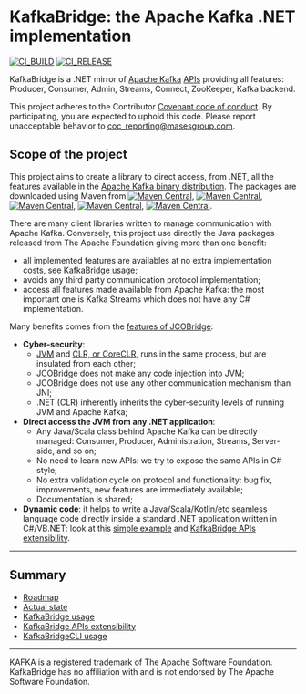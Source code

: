 # KafkaBridge: the Apache Kafka .NET implementation

[![CI_BUILD](https://github.com/masesgroup/KafkaBridge/actions/workflows/build.yaml/badge.svg)](https://github.com/masesgroup/KafkaBridge/actions/workflows/build.yaml) [![CI_RELEASE](https://github.com/masesgroup/KafkaBridge/actions/workflows/release.yaml/badge.svg)](https://github.com/masesgroup/KafkaBridge/actions/workflows/release.yaml) 

KafkaBridge is a .NET mirror of [Apache Kafka](https://kafka.apache.org/) [APIs](https://kafka.apache.org/documentation/#api) providing all features: Producer, Consumer, Admin, Streams, Connect, ZooKeeper, Kafka backend.

This project adheres to the Contributor [Covenant code of conduct](CODE_OF_CONDUCT.md). By participating, you are expected to uphold this code. Please report unacceptable behavior to coc_reporting@masesgroup.com.

## Scope of the project

This project aims to create a library to direct access, from .NET, all the features available in the [Apache Kafka binary distribution](https://kafka.apache.org/downloads). The packages are downloaded using Maven from [![Maven Central](https://img.shields.io/maven-central/v/org.apache.kafka/kafka-clients.svg?label=kafka-clients%20Maven%20Central)](https://search.maven.org/search?q=g:%22org.apache.kafka%22%20AND%20a:%22kafka-clients%22), [![Maven Central](https://img.shields.io/maven-central/v/org.apache.kafka/kafka-streams.svg?label=kafka-streams%20Maven%20Central)](https://search.maven.org/search?q=g:%22org.apache.kafka%22%20AND%20a:%22kafka-streams%22), [![Maven Central](https://img.shields.io/maven-central/v/org.apache.kafka/kafka-tools.svg?label=kafka-tools%20Maven%20Central)](https://search.maven.org/search?q=g:%22org.apache.kafka%22%20AND%20a:%22kafka-tools%22), [![Maven Central](https://img.shields.io/maven-central/v/org.apache.kafka/kafka_2.13.svg?label=kafka_2.13%20Maven%20Central)](https://search.maven.org/search?q=g:%22org.apache.kafka%22%20AND%20a:%22kafka_2.13%22), [![Maven Central](https://img.shields.io/maven-central/v/org.apache.kafka/connect-runtime.svg?label=connect-runtime%20Maven%20Central)](https://search.maven.org/search?q=g:%22org.apache.kafka%22%20AND%20a:%22connect-runtime%22). 

There are many client libraries written to manage communication with Apache Kafka. Conversely, this project use directly the Java packages released from The Apache Foundation giving more than one benefit:
* all implemented features are availables at no extra implementation costs, see [KafkaBridge usage](src/net/Documentation/articles/usage.md);
* avoids any third party communication protocol implementation;
* access all features made available from Apache Kafka: the most important one is Kafka Streams which does not have any C# implementation.

Many benefits comes from the [features of JCOBridge](https://www.jcobridge.com/features/):
* **Cyber-security**: 
  * [JVM](https://en.wikipedia.org/wiki/Java_virtual_machine) and [CLR, or CoreCLR,](https://en.wikipedia.org/wiki/Common_Language_Runtime) runs in the same process, but are insulated from each other;
  * JCOBridge does not make any code injection into JVM;
  * JCOBridge does not use any other communication mechanism than JNI;
  * .NET (CLR) inherently inherits the cyber-security levels of running JVM and Apache Kafka; 
* **Direct access the JVM from any .NET application**: 
  * Any Java/Scala class behind Apache Kafka can be directly managed: Consumer, Producer, Administration, Streams, Server-side, and so on;
  * No need to learn new APIs: we try to expose the same APIs in C# style;
  * No extra validation cycle on protocol and functionality: bug fix, improvements, new features are immediately available;
  * Documentation is shared;
* **Dynamic code**: it helps to write a Java/Scala/Kotlin/etc seamless language code directly inside a standard .NET application written in C#/VB.NET: look at this [simple example](https://www.jcobridge.com/net-examples/dotnet-examples/) and [KafkaBridge APIs extensibility](src/net/Documentation/articles/API_extensibility.md).

---
## Summary

* [Roadmap](src/net/Documentation/articles/roadmap.md)
* [Actual state](src/net/Documentation/articles/actualstate.md)
* [KafkaBridge usage](src/net/Documentation/articles/usage.md)
* [KafkaBridge APIs extensibility](src/net/Documentation/articles/API_extensibility.md)
* [KafkaBridgeCLI usage](src/net/Documentation/articles/usageCLI.md)

---

KAFKA is a registered trademark of The Apache Software Foundation. KafkaBridge has no affiliation with and is not endorsed by The Apache Software Foundation.
